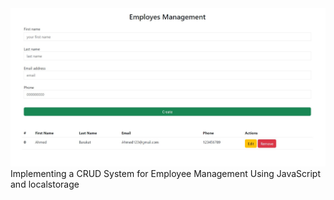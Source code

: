 <img src="https://github.com/Abdessamad7687/Employes-Management/blob/main/assets/program.jpg" width="800" alt="Logo">
﻿Implementing a CRUD System for Employee Management Using JavaScript and localstorage
